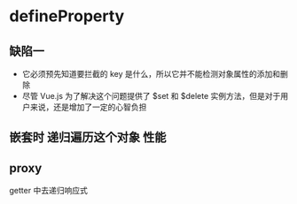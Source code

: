 # defineProperty

## 缺陷一

* 它必须预先知道要拦截的 key 是什么，所以它并不能检测对象属性的添加和删除
* 尽管 Vue.js 为了解决这个问题提供了 $set 和 $delete 实例方法，但是对于用户来说，还是增加了一定的心智负担

## 嵌套时 递归遍历这个对象 性能

## proxy

getter 中去递归响应式

